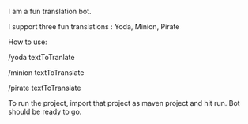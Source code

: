 <p>I am a fun translation bot.</p>
<p>I support three fun translations : Yoda, Minion, Pirate</p>
<p>How to use:</p>
<p>/yoda textToTranlate</p>
<p>/minion textToTranslate</p>
<p>/pirate textToTranslate</p>

<p> To run the project, import that project as maven project and hit run. Bot should be ready to go.</p>
